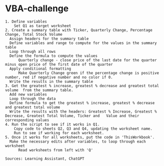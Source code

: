 # VBA-challenge

	1. Define variables
		Set Q1 as target worksheet
	2. Create a summary table with Ticker, Quarterly Change, Percentage Change, Total Stock Volume
	  Assign headers for the summary table
	  Define variables and range to compute for the values in the summary table
	  Loop through all rows
	  Define the formula to compute the values
		  Quarterly change - close price of the last date for the quarter minus open price of the first date of the quarter  
	  Apply conditional formatting
		  Make Quarterly Change green if the percentage change is positive number, red if negative number and no color if 0. 
	  Write the results in the summary table
	3. Get the greatest % increase, greatest % decrease and greatest total volume  from the summary table.
	  Add new variables
	  Loop through the data
	  Define formula to get the greatest % increase, greatest % decrease and greatest total volume
	  Write the results with the headers: Greatest % Increase, Greatest % Decrease, Greatest Total Volume, Ticker and   Value and their corresponding values
	4. Run the script to see if it works in Q1.
		Copy code to sheets Q2, Q3 and Q4, updating the worksheet name.
		Run to see if working for each worksheet.
	5. Once it works for all worksheets, put the code in 'ThisWorkbook'.
	  Make the necessary edits after variables, to loop through each worksheet
		  Read worksheets from left with 'Q'

	Sources: Learning Assistant, ChatGPT
